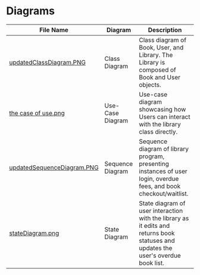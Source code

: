 # Diagrams
| File Name | Diagram | Description | 
| --- | --- | --- |
| [updatedClassDiagram.PNG](https://github.com/ArjayReyes/CS-151-Tully/blob/e362095d23865772a32fa4cb01d7b782a59aaf04/diagrams/updatedClassDiagram.PNG) | Class Diagram | Class diagram of Book, User, and Library. The Library is composed of Book and User objects. |
| [the case of use.png](https://github.com/ArjayReyes/CS-151-Tully/blob/3a59ab931e5298c9be705fcf000b86f617b55675/diagrams/the%20case%20of%20use.png) | Use-Case Diagram | Use-case diagram showcasing how Users can interact with the library class directly. |
| [updatedSequenceDiagram.PNG](https://github.com/ArjayReyes/CS-151-Tully/blob/669660edf699e102c16bd14dfc1a1aebce3457ad/diagrams/updatedSequenceDiagram.PNG) | Sequence Diagram | Sequence diagram of library program, presenting instances of user login, overdue fees, and book checkout/waitlist. |
| [stateDiagram.png](https://github.com/ArjayReyes/CS-151-Tully/blob/de13f3f0b1aea7fe0c0e84bd7a50f48e9c0fd51f/diagrams/stateDiagram.png) | State Diagram | State diagram of user interaction with the library as it edits and returns book statuses and updates the user's overdue book list. |
